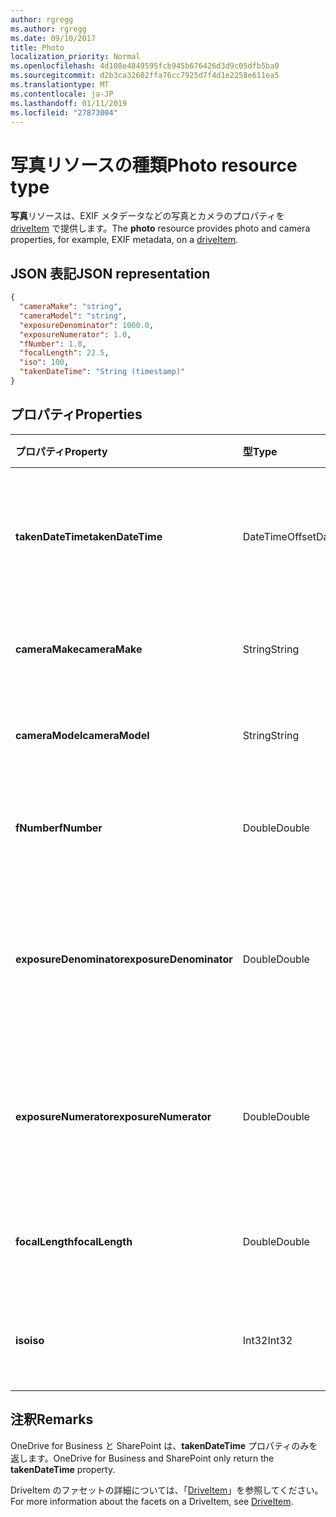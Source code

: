 ```yaml
---
author: rgregg
ms.author: rgregg
ms.date: 09/10/2017
title: Photo
localization_priority: Normal
ms.openlocfilehash: 4d108e4849595fcb945b676426d3d9c05dfb5ba0
ms.sourcegitcommit: d2b3ca32602ffa76cc7925d7f4d1e2258e611ea5
ms.translationtype: MT
ms.contentlocale: ja-JP
ms.lasthandoff: 01/11/2019
ms.locfileid: "27873004"
---
```

# <a name="photo-resource-type"></a><span data-ttu-id="2da40-102">写真リソースの種類</span><span class="sxs-lookup"><span data-stu-id="2da40-102">Photo resource type</span></span>

<span data-ttu-id="2da40-103">**写真**リソースは、EXIF メタデータなどの写真とカメラのプロパティを [driveItem](driveitem.md) で提供します。</span><span class="sxs-lookup"><span data-stu-id="2da40-103">The **photo** resource provides photo and camera properties, for example, EXIF metadata, on a [driveItem](driveitem.md).</span></span>

## <a name="json-representation"></a><span data-ttu-id="2da40-104">JSON 表記</span><span class="sxs-lookup"><span data-stu-id="2da40-104">JSON representation</span></span>

<!-- {
  "blockType": "resource",
  "optionalProperties": [  ],
  "@odata.type": "microsoft.graph.photo"
}-->

```json
{
  "cameraMake": "string",
  "cameraModel": "string",
  "exposureDenominator": 1000.0,
  "exposureNumerator": 1.0,
  "fNumber": 1.8,
  "focalLength": 22.5,
  "iso": 100,
  "takenDateTime": "String (timestamp)"
}
```

## <a name="properties"></a><span data-ttu-id="2da40-105">プロパティ</span><span class="sxs-lookup"><span data-stu-id="2da40-105">Properties</span></span>

| <span data-ttu-id="2da40-106">プロパティ</span><span class="sxs-lookup"><span data-stu-id="2da40-106">Property</span></span>                | <span data-ttu-id="2da40-107">型</span><span class="sxs-lookup"><span data-stu-id="2da40-107">Type</span></span>           | <span data-ttu-id="2da40-108">説明</span><span class="sxs-lookup"><span data-stu-id="2da40-108">Description</span></span>
|:------------------------|:---------------|:----------------------------------
| <span data-ttu-id="2da40-109">**takenDateTime**</span><span class="sxs-lookup"><span data-stu-id="2da40-109">**takenDateTime**</span></span>       | <span data-ttu-id="2da40-110">DateTimeOffset</span><span class="sxs-lookup"><span data-stu-id="2da40-110">DateTimeOffset</span></span> | <span data-ttu-id="2da40-p101">写真の撮影日時を表します。読み取り専用です。</span><span class="sxs-lookup"><span data-stu-id="2da40-p101">Represents the date and time the photo was taken. Read-only.</span></span>
| <span data-ttu-id="2da40-113">**cameraMake**</span><span class="sxs-lookup"><span data-stu-id="2da40-113">**cameraMake**</span></span>          | <span data-ttu-id="2da40-114">String</span><span class="sxs-lookup"><span data-stu-id="2da40-114">String</span></span>         | <span data-ttu-id="2da40-p102">カメラの製造元。読み取り専用です。</span><span class="sxs-lookup"><span data-stu-id="2da40-p102">Camera manufacturer. Read-only.</span></span>
| <span data-ttu-id="2da40-117">**cameraModel**</span><span class="sxs-lookup"><span data-stu-id="2da40-117">**cameraModel**</span></span>         | <span data-ttu-id="2da40-118">String</span><span class="sxs-lookup"><span data-stu-id="2da40-118">String</span></span>         | <span data-ttu-id="2da40-p103">カメラのモデル。読み取り専用です。</span><span class="sxs-lookup"><span data-stu-id="2da40-p103">Camera model. Read-only.</span></span>
| <span data-ttu-id="2da40-121">**fNumber**</span><span class="sxs-lookup"><span data-stu-id="2da40-121">**fNumber**</span></span>             | <span data-ttu-id="2da40-122">Double</span><span class="sxs-lookup"><span data-stu-id="2da40-122">Double</span></span>         | <span data-ttu-id="2da40-p104">カメラの絞り値。読み取り専用です。</span><span class="sxs-lookup"><span data-stu-id="2da40-p104">The F-stop value from the camera. Read-only.</span></span>
| <span data-ttu-id="2da40-125">**exposureDenominator**</span><span class="sxs-lookup"><span data-stu-id="2da40-125">**exposureDenominator**</span></span> | <span data-ttu-id="2da40-126">Double</span><span class="sxs-lookup"><span data-stu-id="2da40-126">Double</span></span>         | <span data-ttu-id="2da40-p105">カメラの露出時間の分数の分母。読み取り専用です。</span><span class="sxs-lookup"><span data-stu-id="2da40-p105">The denominator for the exposure time fraction from the camera. Read-only.</span></span>
| <span data-ttu-id="2da40-129">**exposureNumerator**</span><span class="sxs-lookup"><span data-stu-id="2da40-129">**exposureNumerator**</span></span>   | <span data-ttu-id="2da40-130">Double</span><span class="sxs-lookup"><span data-stu-id="2da40-130">Double</span></span>         | <span data-ttu-id="2da40-p106">カメラの露出時間の分数の分子。読み取り専用です。</span><span class="sxs-lookup"><span data-stu-id="2da40-p106">The numerator for the exposure time fraction from the camera. Read-only.</span></span>
| <span data-ttu-id="2da40-133">**focalLength**</span><span class="sxs-lookup"><span data-stu-id="2da40-133">**focalLength**</span></span>         | <span data-ttu-id="2da40-134">Double</span><span class="sxs-lookup"><span data-stu-id="2da40-134">Double</span></span>         | <span data-ttu-id="2da40-p107">カメラの焦点距離。読み取り専用です。</span><span class="sxs-lookup"><span data-stu-id="2da40-p107">The focal length from the camera. Read-only.</span></span>
| <span data-ttu-id="2da40-137">**iso**</span><span class="sxs-lookup"><span data-stu-id="2da40-137">**iso**</span></span>                 | <span data-ttu-id="2da40-138">Int32</span><span class="sxs-lookup"><span data-stu-id="2da40-138">Int32</span></span>          | <span data-ttu-id="2da40-p108">カメラの ISO 値。読み取り専用です。</span><span class="sxs-lookup"><span data-stu-id="2da40-p108">The ISO value from the camera. Read-only.</span></span>

## <a name="remarks"></a><span data-ttu-id="2da40-141">注釈</span><span class="sxs-lookup"><span data-stu-id="2da40-141">Remarks</span></span>

<span data-ttu-id="2da40-142">OneDrive for Business と SharePoint は、**takenDateTime** プロパティのみを返します。</span><span class="sxs-lookup"><span data-stu-id="2da40-142">OneDrive for Business and SharePoint only return the **takenDateTime** property.</span></span>

<span data-ttu-id="2da40-143">DriveItem のファセットの詳細については、「[DriveItem](driveitem.md)」を参照してください。</span><span class="sxs-lookup"><span data-stu-id="2da40-143">For more information about the facets on a DriveItem, see [DriveItem](driveitem.md).</span></span>
<!-- {
  "type": "#page.annotation",
  "description": "The photo facet provides details about the camera and settings on the camera for photos.",
  "keywords": "camera make,camera model, exposure, f-stop, iso",
  "section": "documentation",
  "tocPath": "Facets/Photo"
} -->
